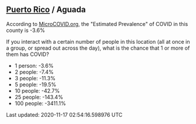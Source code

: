
## [Puerto Rico](/united-states/puerto-rico) / Aguada

According to [MicroCOVID.org](http://microcovid.org),
the "Estimated Prevalence" of COVID in this county is -3.6%

If you interact with a certain number of people in this location
(all at once in a group, or spread out across the day), what is the chance that
1 or more of them has COVID?

- 1 person: -3.6%
- 2 people: -7.4%
- 3 people: -11.3%
- 5 people: -19.5%
- 10 people: -42.7%
- 25 people: -143.4%
- 100 people: -3411.1%

Last updated: 2020-11-17 02:54:16.598976 UTC
